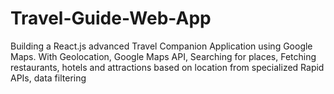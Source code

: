 # Travel-Guide-Web-App
Building a React.js advanced Travel Companion Application using Google Maps. With Geolocation, Google Maps API, Searching for places, Fetching restaurants, hotels and attractions based on location from specialized Rapid APIs, data filtering

